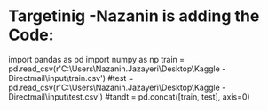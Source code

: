 # Targetinig -Nazanin is adding the Code:
import pandas as pd
import numpy as np
train = pd.read_csv(r'C:\Users\Nazanin.Jazayeri\Desktop\Kaggle - Directmail\input\train.csv')
#test = pd.read_csv(r'C:\Users\Nazanin.Jazayeri\Desktop\Kaggle - Directmail\input\test.csv')
#tandt = pd.concat([train, test], axis=0)
